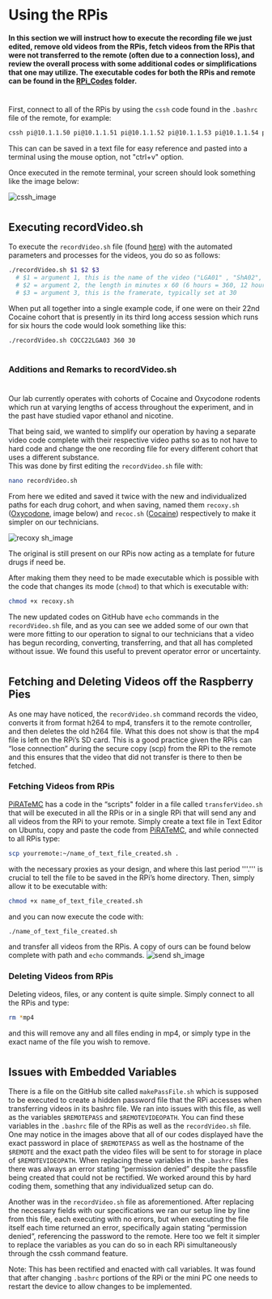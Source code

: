 # Using the RPis
#### In this section we will instruct how to execute the recording file we just edited, remove old videos from the RPis, fetch videos from the RPis that were not transferred to the remote (often due to a connection loss), and review the overall process with some additional codes or simplifications that one may utilize. The executable codes for both the RPis and remote can be found in the [RPi_Codes](https://github.com/George-LabX/raspicluster/tree/main/RPi_Codes) folder.
#
First, connect to all of the RPis by using the ```cssh``` code found in the ```.bashrc``` file of the remote, for example: 
```bash
cssh pi@10.1.1.50 pi@10.1.1.51 pi@10.1.1.52 pi@10.1.1.53 pi@10.1.1.54 pi@10.1.1.55 pi@10.1.1.56
```
This can can be saved in a text file for easy reference and pasted into a terminal using the mouse option, not "ctrl+v" option.  

Once executed in the remote terminal, your screen should look something like the image below:

![cssh_image](https://github.com/George-LabX/raspicluster/assets/134438857/4c1dbebb-3bd4-4fa7-9064-c1ff22423b7d)

#
## Executing recordVideo.sh
To execute the ```recordVideo.sh``` file (found [here](https://github.com/George-LabX/raspicluster/blob/main/RPi_Codes/recordVideo.sh)) with the automated parameters and processes for the videos, you do so as follows:
```bash
./recordVideo.sh $1 $2 $3
  # $1 = argument 1, this is the name of the video ("LGA01" , "ShA02", "PR01" etc.)
  # $2 = argument 2, the length in minutes x 60 (6 hours = 360, 12 hours = 720)
  # $3 = argument 3, this is the framerate, typically set at 30
```
When put all together into a single example code, if one were on their 22nd Cocaine cohort that is presently in its third long access session which runs for six hours the code would look something like this:
```bash
./recordVideo.sh COCC22LGA03 360 30 
```
#
### Additions and Remarks to recordVideo.sh
#
Our lab currently operates with cohorts of Cocaine and Oxycodone rodents which run at varying lengths of access throughout the experiment, and in the past have studied vapor ethanol and nicotine.  

That being said, we wanted to simplify our operation by having a separate video code complete with their respective video paths so as to not have to hard code and change the one recording file for every different cohort that uses a different substance.  
This was done by first editing the ```recordVideo.sh``` file with:
```bash
nano recordVideo.sh 
```
From here we edited and saved it twice with the new and individualized paths for each drug cohort, and when saving, named them ```recoxy.sh``` ([Oxycodone](https://github.com/George-LabX/raspicluster/blob/main/RPi_Codes/recoxy.sh), image below) and ```recoc.sh``` ([Cocaine](https://github.com/George-LabX/raspicluster/blob/main/RPi_Codes/reccoc.sh)) respectively to make it simpler on our technicians.  

![recoxy sh_image](https://github.com/George-LabX/raspicluster/assets/134438857/d2d075ec-075d-49d6-87f0-980516e86897)

The original is still present on our RPis now acting as a template for future drugs if need be.  

After making them they need to be made executable which is possible with the code that changes its mode (```chmod```) to that which is executable with:
```bash
chmod +x recoxy.sh 
```
The new updated codes on GitHub have ```echo``` commands in the ```recordVideo.sh``` file, and as you can see we added some of our own that were more fitting to our operation to signal to our technicians that a video has begun recording, converting, transferring, and that all has completed without issue. We found this useful to prevent operator error or uncertainty. 



#
## Fetching and Deleting Videos off the Raspberry Pies


As one may have noticed, the ```recordVideo.sh``` command records the video, converts it from format h264 to mp4, transfers it to the remote controller, and then deletes the old h264 file. What this does not show is that the mp4 file is left on the RPi’s SD card. This is a good practice given the RPis can “lose connection” during the secure copy (scp) from the RPi to the remote and this ensures that the video that did not transfer is there to then be fetched.

### Fetching Videos from RPis
[PiRATeMC](https://github.com/alexcwsmith/PiRATeMC/blob/master/scripts/transferVideo.sh) has a code in the “scripts" folder in a file called ```transferVideo.sh``` that will be executed in all the RPis or in a single RPi that will send any and all videos from the RPi to your remote. Simply create a text file in Text Editor on Ubuntu, copy and paste the code from [PiRATeMC](https://github.com/alexcwsmith/PiRATeMC/blob/master/scripts/transferVideo.sh), and while connected to all RPis type:
```bash
scp yourremote:~/name_of_text_file_created.sh . 
```
with the necessary proxies as your design, and where this last period '''.''' is crucial to tell the file to be saved in the RPi’s home directory. Then, simply allow it to be executable with:
```bash
chmod +x name_of_text_file_created.sh
```
and you can now execute the code with:
```bash
./name_of_text_file_created.sh 
```
and transfer all videos from the RPis. A copy of ours can be found below complete with path and ```echo``` commands.
![send sh_image](https://github.com/George-LabX/raspicluster/assets/134438857/0c9d06a0-31c1-4f07-9c67-9968e521d4fd)

### Deleting Videos from RPis
Deleting videos, files, or any content is quite simple. Simply connect to all the RPis and type:
```bash
rm *mp4 
```
and this will remove any and all files ending in mp4, or simply type in the exact name of the file you wish to remove.

#
## Issues with Embedded Variables 
There is a file on the GitHub site called ```makePassFile.sh``` which is supposed to be executed to create a hidden password file that the RPi accesses when transferring videos in its bashrc file. We ran into issues with this file, as well as the variables ```$REMOTEPASS``` and ```$REMOTEVIDEOPATH```. You can find these variables in the ```.bashrc``` file of the RPis as well as the ```recordVideo.sh``` file. One may notice in the images above that all of our codes displayed have the exact password in place of ```$REMOTEPASS``` as well as the hostname of the ```$REMOTE``` and the exact path the video files will be sent to for storage in place of ```$REMOTEVIDEOPATH```. When replacing these variables in the ```.bashrc``` files there was always an error stating “permission denied” despite the passfile being created that could not be rectified. We worked around this by hard coding them, something that any individualized setup can do.  

Another was in the ```recordVideo.sh``` file as aforementioned. After replacing the necessary fields with our specifications we ran our setup line by line from this file, each executing with no errors, but when executing the file itself each time returned an error, specifically again stating “permission denied”, referencing the password to the remote. Here too we felt it simpler to replace the variables as you can do so in each RPi simultaneously through the cssh command feature.


Note: This has been rectified and enacted with call variables. It was found that after changing ```.bashrc``` portions of the RPi or the mini PC one needs to restart the device to allow changes to be implemented.
